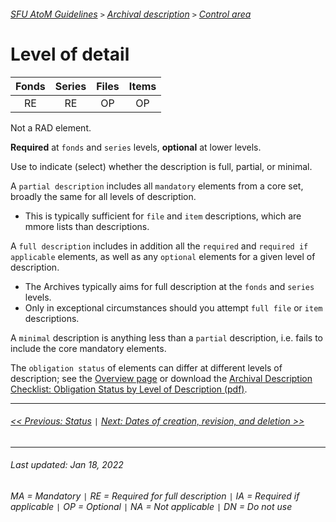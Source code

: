 ###### [SFU AtoM Guidelines](../README.md) `>` [Archival description](overview.md) `>` [Control area](overview.md#control-area)

# Level of detail
| Fonds 	| Series 	| Files 	| Items 	|
|:-----:	|:------:	|:-----:	|:-----:	|
|   RE    |   RE    |   OP  	|   OP  	|

Not a RAD element.

**Required** at `fonds` and `series` levels, **optional** at lower levels.

Use to indicate (select) whether the description is full, partial, or minimal.

A `partial description` includes all `mandatory` elements from a core set, broadly the same for all levels of description.
- This is typically sufficient for `file` and `item` descriptions, which are mmore lists than descriptions.

A `full description` includes in addition all the `required` and `required if applicable` elements, as well as any `optional` elements for a given level of description.
- The Archives typically aims for full description at the `fonds` and `series` levels.
- Only in exceptional circumstances should you attempt `full file` or `item` descriptions.

A `minimal` description is anything less than a `partial` description, i.e. fails to include the core mandatory elements.

The `obligation status` of elements can differ at different levels of description; see the [Overview page](overview.md) or download the [Archival Description Checklist: Obligation Status by Level of Description (pdf)](..downloads/obligation-status-by-level.pdf).

---
###### [<< Previous: Status](status.md) `|` [Next: Dates of creation, revision, and deletion >>](dates-creation-revision-deletion.md)
---
###### Last updated: Jan 18, 2022
###### MA = Mandatory `|` RE = Required for full description `|` IA = Required if applicable `|` OP = Optional `|` NA = Not applicable `|` DN = Do not use

